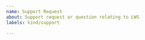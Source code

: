 ```yaml
---
name: Support Request
about: Support request or question relating to LWS
labels: kind/support

---
```


<!--
STOP -- PLEASE READ!

GitHub is not the right place for support requests.

If you're looking for help, check the [troubleshooting guide](https://kubernetes.io/docs/tasks/debug-application-cluster/troubleshooting/)
or our [Mailing list](https://groups.google.com/g/kubernetes-sig-apps)

If the matter is security related, please disclose it privately via https://kubernetes.io/security/.
-->